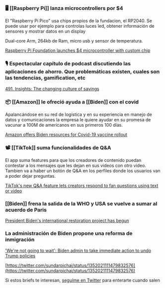### 🖥️ [[Raspberry Pi]] lanza microcontrollers por $4

El "Raspberry Pi Pico" usa chips propios de la fundacion, el RP2040. Se puede usar por ejemplo para controlas luces led, obtener información de sensores y mostrar datos en un display

Dual-core Arm, 264kb de Ram, micro usb y sensor de temperatura.

[Raspberry Pi Foundation launches $4 microcontroller with custom chip](https://techcrunch.com/2021/01/21/raspberry-pi-foundation-launches-4-microcontroller-with-custom-chip/)

### 🎙️ Espectacular capítulo de podcast discutiendo las aplicaciones de ahorro. Que problemáticas existen, cuales son las tendencias, gamification, etc

[491\. Insights: The changing culture of savings](https://open.spotify.com/episode/2CC7FNjqeEl7LszStb2zr6?si=CIKQJH-nReCHA9I6BEC9Mg)

### 📦 [[Amazon]] le ofreció ayuda a [[Biden]] con el covid

Apalancándose en su red de logística y en su experiencia en manejo de datos y comunicaciones la empresa le quiere ayudar en su promesa de vacunar a 100M de americanos en sus primeros 100 días.

[Amazon offers Biden resources for Covid-19 vaccine rollout](https://techcrunch.com/2021/01/20/amazon-offers-biden-resources-for-covid-19-vaccine-rollout/)

### 📽️ [[TikTok]] suma funcionalidades de Q&A

El app suma features para que los creadores de contenido puedan contestar a los mensajes que les dejan en sus videos con otro video. Tambien va a haber un botón de Q&A en los perfiles donde los usuarios van a poder dejar preguntas.

[TikTok's new Q&A feature lets creators respond to fan questions using text or video](https://techcrunch.com/2021/01/20/tiktoks-new-qa-feature-lets-creators-respond-to-fan-questions-using-text-or-video/)

### [[Biden]] frena la salida de la WHO y USA se vuelve a sumar al acuerdo de Paris

[President Biden's international restoration project has begun](https://www.vox.com/2021/1/20/22238609/biden-inauguration-paris-climate-deal-world-health-organization)

### La administración de Biden propone una reforma de inmigración

['We're not going to wait': Biden admin to take immediate action to undo Trump policies](https://www.msn.com/en-us/news/politics/were-not-going-to-wait-biden-admin-to-take-immediate-action-to-undo-trump-policies/ar-BB1cV2no)

[](https://twitter.com/sundarpichai/status/1352021111479832576)[https://twitter.com/sundarpichai/status/1352021111479832576](https://twitter.com/sundarpichai/status/1352021111479832576)

Si estos briefs te interesan, [seguíme en Twitter](http://twitter.com/ferminrp) para enterarte cuando salen